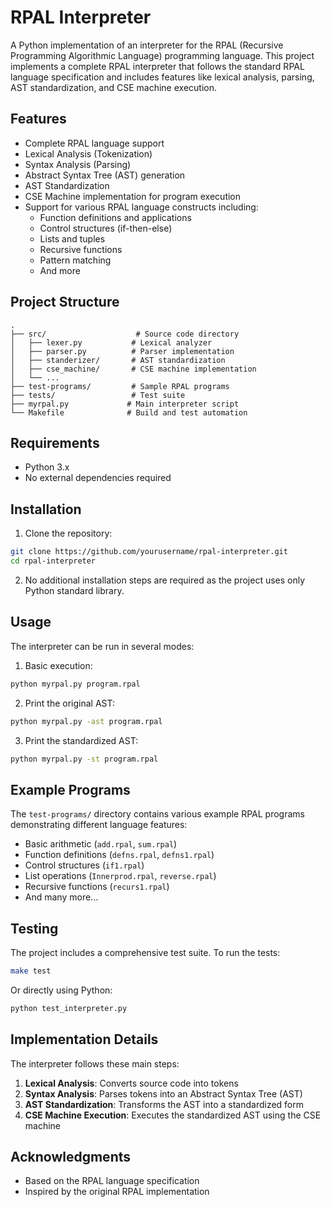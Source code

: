 # RPAL Interpreter

A Python implementation of an interpreter for the RPAL (Recursive Programming Algorithmic Language) programming language. This project implements a complete RPAL interpreter that follows the standard RPAL language specification and includes features like lexical analysis, parsing, AST standardization, and CSE machine execution.

## Features

- Complete RPAL language support
- Lexical Analysis (Tokenization)
- Syntax Analysis (Parsing)
- Abstract Syntax Tree (AST) generation
- AST Standardization
- CSE Machine implementation for program execution
- Support for various RPAL language constructs including:
  - Function definitions and applications
  - Control structures (if-then-else)
  - Lists and tuples
  - Recursive functions
  - Pattern matching
  - And more

## Project Structure

```
.
├── src/                    # Source code directory
│   ├── lexer.py           # Lexical analyzer
│   ├── parser.py          # Parser implementation
│   ├── standerizer/       # AST standardization
│   ├── cse_machine/       # CSE machine implementation
│   └── ...
├── test-programs/         # Sample RPAL programs
├── tests/                 # Test suite
├── myrpal.py             # Main interpreter script
└── Makefile              # Build and test automation
```

## Requirements

- Python 3.x
- No external dependencies required

## Installation

1. Clone the repository:
```bash
git clone https://github.com/yourusername/rpal-interpreter.git
cd rpal-interpreter
```

2. No additional installation steps are required as the project uses only Python standard library.

## Usage

The interpreter can be run in several modes:

1. Basic execution:
```bash
python myrpal.py program.rpal
```

2. Print the original AST:
```bash
python myrpal.py -ast program.rpal
```

3. Print the standardized AST:
```bash
python myrpal.py -st program.rpal
```

## Example Programs

The `test-programs/` directory contains various example RPAL programs demonstrating different language features:

- Basic arithmetic (`add.rpal`, `sum.rpal`)
- Function definitions (`defns.rpal`, `defns1.rpal`)
- Control structures (`if1.rpal`)
- List operations (`Innerprod.rpal`, `reverse.rpal`)
- Recursive functions (`recurs1.rpal`)
- And many more...

## Testing

The project includes a comprehensive test suite. To run the tests:

```bash
make test
```

Or directly using Python:

```bash
python test_interpreter.py
```

## Implementation Details

The interpreter follows these main steps:

1. **Lexical Analysis**: Converts source code into tokens
2. **Syntax Analysis**: Parses tokens into an Abstract Syntax Tree (AST)
3. **AST Standardization**: Transforms the AST into a standardized form
4. **CSE Machine Execution**: Executes the standardized AST using the CSE machine


## Acknowledgments

- Based on the RPAL language specification
- Inspired by the original RPAL implementation
